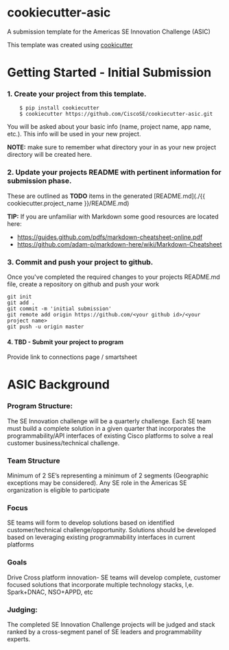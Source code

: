 # cookiecutter-asic

A submission template for the Americas SE Innovation Challenge (ASIC)

This template was created using
[cookicutter](https://github.com/audreyr/cookiecutter)


# Getting Started - Initial Submission

### 1. Create your project from this template.

  ```
      $ pip install cookiecutter
      $ cookiecutter https://github.com/CiscoSE/cookiecutter-asic.git
  ```

  You will be asked about your basic info (name, project name, app name, etc.). This info will be used in your new project.

  **NOTE:** make sure to remember what directory your in
  as your new project directory will be created here.

### 2. Update your projects README with pertinent information for submission phase.

  These are outlined as **TODO** items in the generated [README.md](./{{ cookiecutter.project_name }}/README.md)

  **TIP:** If you are unfamiliar with Markdown some good resources are located here:

  * https://guides.github.com/pdfs/markdown-cheatsheet-online.pdf
  * https://github.com/adam-p/markdown-here/wiki/Markdown-Cheatsheet

### 3. Commit and push your project to github.

  Once you've completed the required changes to your projects README.md file, create a repository on github and push your work

  ```
  git init
  git add .
  git commit -m 'initial submission'
  git remote add origin https://github.com/<your github id>/<your project name>
  git push -u origin master
  ```

#### 4. TBD - Submit your project to program

Provide link to connections page / smartsheet

# ASIC Background

### Program Structure:

The SE Innovation challenge will be a quarterly challenge. Each SE team must build a complete solution in a given quarter that incorporates the programmability/API interfaces of existing Cisco platforms to solve a real customer business/technical challenge.

### Team Structure

Minimum of 2 SE’s representing a minimum of 2 segments (Geographic exceptions may be considered). Any SE role in the Americas SE organization is eligible to participate

### Focus

SE teams will form to develop solutions based on identified customer/technical challenge/opportunity. Solutions should be developed based on leveraging existing programmability interfaces in current platforms

### Goals

Drive Cross platform innovation- SE teams will develop complete, customer focused solutions that incorporate multiple technology stacks, I,e. Spark+DNAC, NSO+APPD, etc

### Judging:

The completed SE Innovation Challenge projects will be judged and stack ranked by a cross-segment panel of SE leaders and programmability experts.

